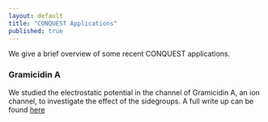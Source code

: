 ```yaml
---
layout: default
title: "CONQUEST Applications"
published: true
---
```

We give a brief overview of some recent CONQUEST applications.

### Gramicidin A

We studied the electrostatic potential in the channel of Gramicidin A, an ion channel, to investigate the effect of the sidegroups.  A full write up can be found [here](blog/gramicidina/index.html)

